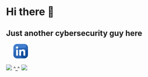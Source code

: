 # Hi there 👋
## Just another cybersecurity guy here
<!--
**Otojon/Otojon** is a ✨ _special_ ✨ repository because its `README.md` (this file) appears on your GitHub profile.

Here are some ideas to get you started:

- 🔭 I’m currently working on ...
- 🌱 I’m currently learning ...
- 👯 I’m looking to collaborate on ...
- 🤔 I’m looking for help with ...
- 💬 Ask me about ...
- 📫 How to reach me: ...
- 😄 Pronouns: ...
- ⚡ Fun fact: ...
-->
<a style="margin-left: 20px;" href="https://www.linkedin.com/in/otojon/" target="_blank"><img width="40" src="linkedin.png"/></a> 
<!--<a href="https://tryhackme.com/p/Otojon"><img src="https://bit.ly/3BhAbDG" alt="TryHackMe"> </a> <br> -->
<img src="https://media.giphy.com/media/kFgzrTt798d2w/giphy.gif"> ^_^ 
<img src="https://media.giphy.com/media/lW9XPLjNXyDDO/giphy.gif">
